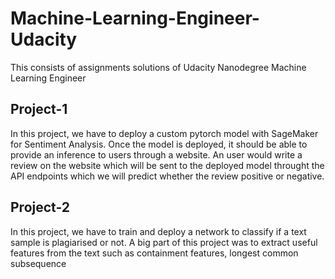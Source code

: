 # Machine-Learning-Engineer-Udacity
This consists of assignments solutions of Udacity Nanodegree Machine Learning Engineer

## Project-1
In this project, we have to deploy a custom pytorch model with SageMaker for Sentiment Analysis. Once the model is 
deployed, it should be able to provide an inference to users through a website. An user would write a review on the
website which will be sent to the deployed model throught the API endpoints which we will predict whether the review
positive or negative. 

## Project-2
In this project, we have to train and deploy a network to classify if a text sample is plagiarised or not. A big part
of this project was to extract useful features from the text such as containment features, longest common subsequence
